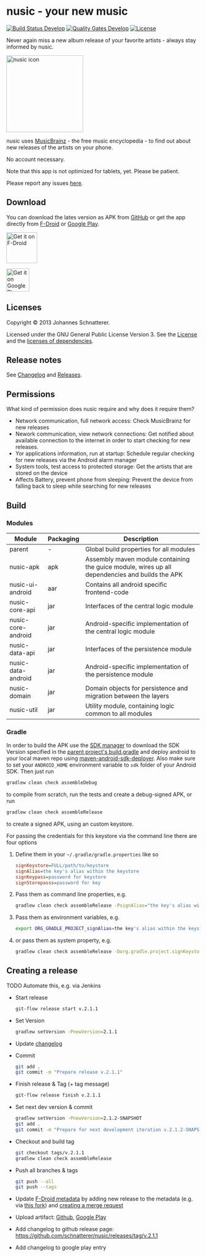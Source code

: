 nusic - your new music
=====

[![Build Status Develop](https://travis-ci.org/schnatterer/nusic.svg?branch=develop)](https://travis-ci.org/schnatterer/nusic)
[![Quality Gates Develop](https://sonarcloud.io/api/badges/gate?key=info.schnatterer.nusic:nusic:develop)](https://sonarcloud.io/dashboard?id=info.schnatterer.nusic%3Anusic%3Adevelop)
[![License](https://img.shields.io/github/license/schnatterer/nusic.svg)](LICENSE.txt)

Never again miss a new album release of your favorite artists - always stay informed by nusic.

<img alt="nusic icon" src="https://raw.githubusercontent.com/schnatterer/nusic/develop/resources/ic_launcher_highres.png" width="200" height="200" />


nusic uses [MusicBrainz](http://musicbrainz.org/) - the free music encyclopedia - to find out about new releases of the artists on your phone.

No account necessary.

Note that this app is not optimized for tablets, yet. Please be patient.

Please report any issues [here](https://github.com/schnatterer/nusic/issues).

## Download
You can download the lates version as APK from [GitHub](https://github.com/schnatterer/nusic/releases/latest) or get the app directly from [F-Droid](https://f-droid.org/app/info.schnatterer.nusic) or [Google Play](https://play.google.com/store/apps/details?id=info.schnatterer.nusic).

[<img src="https://f-droid.org/badge/get-it-on.png" alt="Get it on F-Droid" height="80">](https://f-droid.org/app/info.schnatterer.nusic)

[<img alt="Get it on Google Play" src="https://play.google.com/intl/en_us/badges/images/apps/en-play-badge.png" height="60"/>](https://play.google.com/store/apps/details?id=info.schnatterer.nusic)

## Licenses
Copyright © 2013 Johannes Schnatterer.

Licensed under the GNU General Public License Version 3.
See the [License](LICENSE.txt) and the [licenses of dependencies](NOTICE.md).

## Release notes
See [Changelog](CHANGELOG.md) and [Releases](https://github.com/schnatterer/nusic/releases).

## Permissions
What kind of permission does nusic require and why does it require them?
- Network communication, full network access: Check MusicBrainz for new releases
- Nework communication, view network connections: Get notified about available connection to the internet in order to start checking for new releases.
- Yor applications information, run at startup: Schedule regular checking for new releases via the Android alarm manager
- System tools, test access to protected storage: Get the artists that are stored on the device
- Affects Battery, prevent phone from sleeping: Prevent the device from falling back to sleep while searching for new releases


## Build
### Modules
| Module             | Packaging      | Description   |
| -------------      | ------------- | ------------- |
| parent             | - | Global build properties for all modules |
| nusic-apk          | apk | Assembly maven module containing the guice module, wires up all dependencies and builds the APK |
| nusic-ui-android   | aar | Contains all android specific frontend-code |
| nusic-core-api     | jar | Interfaces of the central logic module |
| nusic-core-android | jar | Android-specific implementation of the central logic module |
| nusic-data-api     | jar | Interfaces of the persistence module |
| nusic-data-android | jar | Android-specific implementation of the persistence module |
| nusic-domain       | jar | Domain objects for persistence and migration between the layers |
| nusic-util         | jar | Utility module, containing logic common to all modules |

### Gradle
In order to build the APK use the [SDK manager](https://developer.android.com/tools/help/sdk-manager.html) to download the SDK Version specified in the [parent project's build.gradle](build.gradle) and deploy android to your local maven repo using [maven-android-sdk-deployer](https://github.com/mosabua/maven-android-sdk-deployer). Also make sure to set your `ANDROID_HOME` environment variable to `sdk` folder of your Android SDK.
Then just run  
```sh
gradlew clean check assembleDebug
```
to compile from scratch, run the tests and create a debug-signed APK, or run  

```sh
gradlew clean check assembleRelease
```
to create a signed APK, using an custom keystore.  

For passing the credentials for this keystore via the command line there are four options  

1. Define them in your `~/.gradle/gradle.properties` like so  

   ```ini
   signKeystore=FULL/path/to/keystore
   signAlias=the key's alias within the keystore
   signKeypass=password for keystore
   signStorepasss=password for key
   ```
2. Pass them as command line properties, e.g.  

   ```sh
   gradlew clean check assembleRelease -PsignAlias="the key's alias within the keystore"
   ```  
3. Pass them as environment variables, e.g.  

   ```sh
   export ORG_GRADLE_PROJECT_signAlias=the key's alias within the keystore
   ```
4. or pass them as system property, e.g.

   ```sh
   gradlew clean check assembleRelease -Dorg.gradle.project.signKeystore=signAlias="the key's alias within the keystore"
   ```


## Creating a release
TODO Automate this, e.g. via Jenkins

- Start release  

   ```sh
   git-flow release start v.2.1.1
   ```
- Set Version  

   ```sh
   gradlew setVersion -PnewVersion=2.1.1
   ```
- Update [changelog](CHANGELOG.md)
- Commit  

    ```sh
    git add .
    git commit -m "Prepare release v.2.1.1"
    ```
- Finish release & Tag (+ tag message)

   ```sh
   git-flow release finish v.2.1.1
   ```
- Set next dev version & commit

    ```sh
    gradlew setVersion -PnewVersion=2.1.2-SNAPSHOT
    git add .
    git commit -m "Prepare for next development iteration v.2.1.2-SNAPSHOT"
    ```
- Checkout and build tag

    ```sh
    git checkout tags/v.2.1.1
    gradlew clean check assembleRelease
    ```
- Push all branches & tags

    ```sh
    git push --all
    git push --tags
    ```
- Update [F-Droid metadata](https://gitlab.com/fdroid/fdroiddata/blob/master/metadata/info.schnatterer.nusic.txt) by adding new release to the metadata (e.g. via [this fork](https://gitlab.com/schnatterer/fdroiddata)) and [creating a merge request](https://gitlab.com/schnatterer/fdroiddata/merge_requests/new) 
- Upload artifact: [Github](https://github.com/schnatterer/nusic/releases), [Google Play](https://play.google.com/apps/publish/)
- Add changelog to github release page: https://github.com/schnatterer/nusic/releases/tag/v.2.1.1
- Add changelog to google play entry
